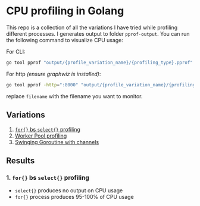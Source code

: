 # CPU profiling in Golang

This repo is a collection of all the variations I have tried while profiling different processes.
I generates output to folder `pprof-output`. You can run the following command to visualize CPU usage:

For CLI:
```bash
go tool pprof "output/{profile_variation_name}/{profiling_type}.pprof"
```

For http _(ensure graphwiz is installed)_:
```bash
go tool pprof -http=":8000" "output/{profile_variation_name}/{profiling_type}.pprof"
```
replace `filename` with the filename you want to monitor.


## Variations
1. [`for{}` bs `select{}` profiling](https://github.com/rexdez/cpu-profiling-golang/blob/main/variations/for_vs_select.go)
2. [Worker Pool profiling](https://github.com/rexdez/cpu-profiling-golang/blob/main/variations/workerPool.go)
2. [Swinging Goroutine with channels](https://github.com/rexdez/cpu-profiling-golang/blob/main/variations/swinging_goroutine_block.go)


## Results
### 1. `for{}` bs `select{}` profiling
- `select{}` produces no output on CPU usage
- `for{}` process produces 95-100% of CPU usage
